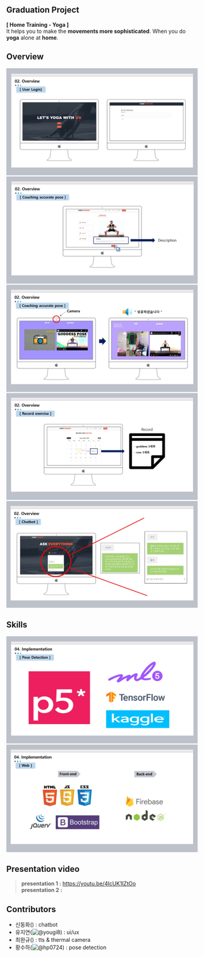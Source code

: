 
## Graduation Project

**[ Home Training - Yoga ]**   
It helps you to make the **movements more sophisticated**. When you do **yoga** alone at **home**.

## Overview

![overview1](https://github.com/yougi8/graduation-project/blob/main/images/overview1.JPG)  
![overview2](https://github.com/yougi8/graduation-project/blob/main/images/overview2.JPG)  
![overview3](https://github.com/yougi8/graduation-project/blob/main/images/overeview3.JPG)  
![overview4](https://github.com/yougi8/graduation-project/blob/main/images/overview4.JPG)  
![overview5](https://github.com/yougi8/graduation-project/blob/main/images/overview5.JPG)

## Skills
![skill1](https://github.com/yougi8/graduation-project/blob/main/images/skill1.JPG)
![skill2](https://github.com/yougi8/graduation-project/blob/main/images/skill2.JPG)



## Presentation video



> **presentation 1 :**  https://youtu.be/4IcUK1IZtOo  
>  **presentation 2 :**  

## Contributors

* 신동화() : chatbot
* 유지연(![@yougi8](https://github.com/yougi8)) : ui/ux
* 최완규() : tts & thermal camera
* 황수하(![@hp0724](https://github.com/hp0724)) : pose detection
